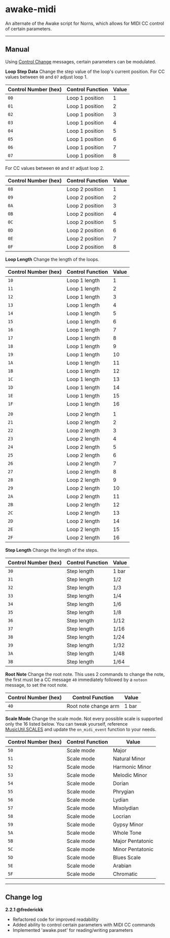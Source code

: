 # awake-midi

An alternate of the Awake script for Norns, which allows for MIDI CC control of certain parameters.


---
## Manual

Using [Control Change](https://www.midi.org/specifications-old/item/table-3-control-change-messages-data-bytes-2) messages, certain parameters can be modulated.

**Loop Step Data**
Change the step value of the loop's current position. For CC values between `00` and `07` adjust loop 1.

| Control Number (hex) | Control Function   | Value |
|----------------------|--------------------|-------|
| `00`                 | Loop 1 position    | 1     |
| `01`                 | Loop 1 position    | 2     |
| `02`                 | Loop 1 position    | 3     |
| `03`                 | Loop 1 position    | 4     |
| `04`                 | Loop 1 position    | 5     |
| `05`                 | Loop 1 position    | 6     |
| `06`                 | Loop 1 position    | 7     |
| `07`                 | Loop 1 position    | 8     |

For CC values between `00` and `07` adjust loop 2.

| Control Number (hex) | Control Function   | Value |
|----------------------|--------------------|-------|
| `08`                 | Loop 2 position    | 1     |
| `09`                 | Loop 2 position    | 2     |
| `0A`                 | Loop 2 position    | 3     |
| `0B`                 | Loop 2 position    | 4     |
| `0C`                 | Loop 2 position    | 5     |
| `0D`                 | Loop 2 position    | 6     |
| `0E`                 | Loop 2 position    | 7     |
| `0F`                 | Loop 2 position    | 8     |

**Loop Length**
Change the length of the loops.

| Control Number (hex) | Control Function   | Value |
|----------------------|--------------------|-------|
| `10`                 | Loop 1 length      | 1     |
| `11`                 | Loop 1 length      | 2     |
| `12`                 | Loop 1 length      | 3     |
| `13`                 | Loop 1 length      | 4     |
| `14`                 | Loop 1 length      | 5     |
| `15`                 | Loop 1 length      | 6     |
| `16`                 | Loop 1 length      | 7     |
| `17`                 | Loop 1 length      | 8     |
| `18`                 | Loop 1 length      | 9     |
| `19`                 | Loop 1 length      | 10    |
| `1A`                 | Loop 1 length      | 11    |
| `1B`                 | Loop 1 length      | 12    |
| `1C`                 | Loop 1 length      | 13    |
| `1D`                 | Loop 1 length      | 14    |
| `1E`                 | Loop 1 length      | 15    |
| `1F`                 | Loop 1 length      | 16    |
|                      |                    |       |
| `20`                 | Loop 2 length      | 1     |
| `21`                 | Loop 2 length      | 2     |
| `22`                 | Loop 2 length      | 3     |
| `23`                 | Loop 2 length      | 4     |
| `24`                 | Loop 2 length      | 5     |
| `25`                 | Loop 2 length      | 6     |
| `26`                 | Loop 2 length      | 7     |
| `27`                 | Loop 2 length      | 8     |
| `28`                 | Loop 2 length      | 9     |
| `29`                 | Loop 2 length      | 10    |
| `2A`                 | Loop 2 length      | 11    |
| `2B`                 | Loop 2 length      | 12    |
| `2C`                 | Loop 2 length      | 13    |
| `2D`                 | Loop 2 length      | 14    |
| `2E`                 | Loop 2 length      | 15    |
| `2F`                 | Loop 2 length      | 16    |


**Step Length**
Change the length of the steps.

| Control Number (hex) | Control Function   | Value |
|----------------------|--------------------|-------|
| `30`                 | Step length        | 1 bar |
| `31`                 | Step length        | 1/2   |
| `32`                 | Step length        | 1/3   |
| `33`                 | Step length        | 1/4   |
| `34`                 | Step length        | 1/6   |
| `35`                 | Step length        | 1/8   |
| `36`                 | Step length        | 1/12  |
| `37`                 | Step length        | 1/16  |
| `38`                 | Step length        | 1/24  |
| `39`                 | Step length        | 1/32  |
| `3A`                 | Step length        | 1/48  |
| `3B`                 | Step length        | 1/64  |


**Root Note**
Change the root note. This uses 2 commands to change the note, the first must be a CC message `40` immediately followed by a `noteon` message, to set the root note.

| Control Number (hex) | Control Function      | Value |
|----------------------|-----------------------|-------|
| `40`                 | Root note change arm  | 1 bar |


**Scale Mode**
Change the scale mode. Not every possible scale is supported only the 16 listed below. You can tweak yourself, reference [MusicUtil.SCALES](https://github.com/markwheeler/norns/blob/master/lua/lib/musicutil.lua) and update the `on_midi_event` function to your needs.

| Control Number (hex) | Control Function   | Value            |
|----------------------|--------------------|------------------|
| `50`                 | Scale mode         | Major            |
| `51`                 | Scale mode         | Natural Minor    |
| `52`                 | Scale mode         | Harmonic Minor   |
| `53`                 | Scale mode         | Melodic Minor    |
| `54`                 | Scale mode         | Dorian           |
| `55`                 | Scale mode         | Phrygian         |
| `56`                 | Scale mode         | Lydian           |
| `57`                 | Scale mode         | Mixolydian       |
| `58`                 | Scale mode         | Locrian          |
| `59`                 | Scale mode         | Gypsy Minor      |
| `5A`                 | Scale mode         | Whole Tone       |
| `5B`                 | Scale mode         | Major Pentatonic |
| `5C`                 | Scale mode         | Minor Pentatonic |
| `5D`                 | Scale mode         | Blues Scale      |
| `5E`                 | Scale mode         | Arabian          |
| `5F`                 | Scale mode         | Chromatic        |


---
## Change log

**2.2.1 @frederickk**
- Refactored code for improved readability
- Added ability to control certain parameters with MIDI CC commands
- Implemented 'awake.pset' for reading/writing parameters
